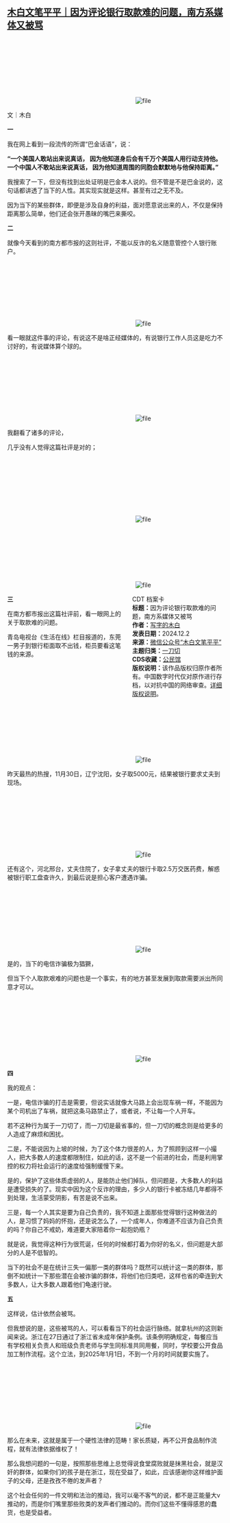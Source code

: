 <!--1733127019000-->
[木白文笔平平｜因为评论银行取款难的问题，南方系媒体又被骂](https://chinadigitaltimes.net/chinese/713607.html)
------

<p><img decoding="async" src="data:image/svg+xml,%3Csvg%20xmlns='http://www.w3.org/2000/svg'%20viewBox='0%200%200%200'%3E%3C/svg%3E" alt="file" data-lazy-src="https://chinadigitaltimes.net/chinese/files/2024/12/image-1733125089711.png"><noscript><img decoding="async" src="https://chinadigitaltimes.net/chinese/files/2024/12/image-1733125089711.png" alt="file"></noscript></p><p>文｜木白</p><p><strong>一</strong></p><p>我在网上看到一段流传的所谓“巴金话语”，说：</p><p><strong>“一个美国人敢站出来说真话， 因为他知道身后会有千万个美国人用行动支持他。一个中国人不敢站出来说真话， 因为他知道周围的同胞会默默地与他保持距离。”</strong></p><p>我搜索了一下，但没有找到出处证明是巴金本人说的。但不管是不是巴金说的，这句话都讲透了当下的人性。其实现实就是这样。甚至有过之无不及。‍‍‍‍‍‍‍‍‍‍</p><p>因为当下的某些群体，即便是涉及自身的利益，面对愿意说出来的人，不仅是保持距离那么简单，他们还会张开愚昧的嘴巴来撕咬。‍‍‍‍‍‍</p><p><strong>二</strong></p><p>就像今天看到的南方都市报的这则社评，不能以反诈的名义随意管控个人银行账户。‍‍‍</p><p><img decoding="async" src="data:image/svg+xml,%3Csvg%20xmlns='http://www.w3.org/2000/svg'%20viewBox='0%200%200%200'%3E%3C/svg%3E" alt="file" data-lazy-src="https://chinadigitaltimes.net/chinese/files/2024/12/image-1733125121225.png"><noscript><img decoding="async" src="https://chinadigitaltimes.net/chinese/files/2024/12/image-1733125121225.png" alt="file"></noscript></p><p>看一眼就这件事的评论，有说这不是啥正经媒体的，有说银行工作人员这是吃力不讨好的，有说媒体算个球的。‍</p><p><img decoding="async" src="data:image/svg+xml,%3Csvg%20xmlns='http://www.w3.org/2000/svg'%20viewBox='0%200%200%200'%3E%3C/svg%3E" alt="file" data-lazy-src="https://chinadigitaltimes.net/chinese/files/2024/12/image-1733125138768.png"><noscript><img decoding="async" src="https://chinadigitaltimes.net/chinese/files/2024/12/image-1733125138768.png" alt="file"></noscript></p><p>我翻看了诸多的评论，</p><p>几乎没有人觉得这篇社评是对的；</p><p><img decoding="async" src="data:image/svg+xml,%3Csvg%20xmlns='http://www.w3.org/2000/svg'%20viewBox='0%200%200%200'%3E%3C/svg%3E" alt="file" data-lazy-src="https://chinadigitaltimes.net/chinese/files/2024/12/image-1733125165283.png"><noscript><img decoding="async" src="https://chinadigitaltimes.net/chinese/files/2024/12/image-1733125165283.png" alt="file"></noscript><br><img decoding="async" src="data:image/svg+xml,%3Csvg%20xmlns='http://www.w3.org/2000/svg'%20viewBox='0%200%200%200'%3E%3C/svg%3E" alt="file" data-lazy-src="https://chinadigitaltimes.net/chinese/files/2024/12/image-1733125178002.png"><noscript><img decoding="async" src="https://chinadigitaltimes.net/chinese/files/2024/12/image-1733125178002.png" alt="file"></noscript></p><div style="width:42%;float:right;padding-left:20px;"><div class="su-spoiler su-spoiler-style-fancy su-spoiler-icon-chevron-circle" data-scroll-offset="0" data-anchor-in-url="no"><div class="su-spoiler-title" tabindex="0" role="button"><span class="su-spoiler-icon"></span>CDT 档案卡</div><div class="su-spoiler-content su-u-clearfix su-u-trim"><strong>标题：</strong>因为评论银行取款难的问题，南方系媒体又被骂<br><strong>作者：</strong><a href="https://chinadigitaltimes.net/space/木白文笔平平" target="_blank">写字的木白</a><br><strong>发表日期：</strong>2024.12.2<br><strong>来源：</strong><a href="https://archive.ph/?url=https://mp.weixin.qq.com/s/rdEzKJuof_CIP-JcZpfm0Q" target="_blank">微信公众号“木白文笔平平”</a><br><strong>主题归类：</strong><a href="https://chinadigitaltimes.net/space/一刀切" target="_blank">一刀切</a><br><strong>CDS收藏：</strong><a href="https://chinadigitaltimes.net/space/%E5%85%AC%E6%B0%91%E9%A6%86" target="_blank" rel="noopener">公民馆</a><br><strong>版权说明：</strong>该作品版权归原作者所有。中国数字时代仅对原作进行存档，以对抗中国的网络审查。<a href="https://chinadigitaltimes.net/chinese/copyright">详细版权说明</a>。</div></div></div><p><strong>三</strong></p><p>在南方都市报出这篇社评前，看一眼网上的关于取款难的问题。‍‍‍‍</p><p>青岛电视台《生活在线》栏目报道的，东莞一男子到银行柜面取不出钱，柜员要看这笔钱的来源。‍‍‍‍‍‍‍</p><p><img decoding="async" src="data:image/svg+xml,%3Csvg%20xmlns='http://www.w3.org/2000/svg'%20viewBox='0%200%200%200'%3E%3C/svg%3E" alt="file" data-lazy-src="https://chinadigitaltimes.net/chinese/files/2024/12/image-1733125194343.png"><noscript><img decoding="async" src="https://chinadigitaltimes.net/chinese/files/2024/12/image-1733125194343.png" alt="file"></noscript></p><p>昨天最热的热搜，11月30日，辽宁沈阳，女子取5000元，结果被银行要求丈夫到现场。</p><p><img decoding="async" src="data:image/svg+xml,%3Csvg%20xmlns='http://www.w3.org/2000/svg'%20viewBox='0%200%200%200'%3E%3C/svg%3E" alt="file" data-lazy-src="https://chinadigitaltimes.net/chinese/files/2024/12/image-1733125207544.png"><noscript><img decoding="async" src="https://chinadigitaltimes.net/chinese/files/2024/12/image-1733125207544.png" alt="file"></noscript></p><p>还有这个，河北邢台，丈夫住院了，女子拿丈夫的银行卡取2.5万交医药费，解惑被银行职工盘查许久，到最后说是担心客户遭遇诈骗。‍‍‍‍‍‍‍‍‍‍‍</p><p><img decoding="async" src="data:image/svg+xml,%3Csvg%20xmlns='http://www.w3.org/2000/svg'%20viewBox='0%200%200%200'%3E%3C/svg%3E" alt="file" data-lazy-src="https://chinadigitaltimes.net/chinese/files/2024/12/image-1733125221058.png"><noscript><img decoding="async" src="https://chinadigitaltimes.net/chinese/files/2024/12/image-1733125221058.png" alt="file"></noscript></p><p>是的，当下的电信诈骗极为猖獗，‍‍‍‍‍</p><p>但当下个人取款艰难的问题也是一个事实，有的地方甚至发展到取款需要派出所同意才可以。‍‍‍‍‍‍‍‍‍‍</p><p><img decoding="async" src="data:image/svg+xml,%3Csvg%20xmlns='http://www.w3.org/2000/svg'%20viewBox='0%200%200%200'%3E%3C/svg%3E" alt="file" data-lazy-src="https://chinadigitaltimes.net/chinese/files/2024/12/image-1733125235522.png"><noscript><img decoding="async" src="https://chinadigitaltimes.net/chinese/files/2024/12/image-1733125235522.png" alt="file"></noscript></p><p><strong>四</strong></p><p>我的观点：</p><p>一是，电信诈骗的打击是需要，但说实话就像大马路上会出现车祸一样，不能因为某个司机出了车祸，就把这条马路禁止了，或者说，不让每一个人开车。</p><p>若不这种行为属于一刀切了，而一刀切是最省事的，但一刀切的概念则是给更多的人造成了麻烦和困扰。</p><p>二是，不能说因为上坡的时候，为了这个体力很差的人，为了照顾到这样一小撮人，把大多数人的速度都限制住，如此的话，这不是一个前进的社会，而是利用掌控的权力将社会运行的速度给强制缓慢下来。  </p><p>是的，保护了这些体质虚弱的人，是能防止他们掉队，但问题是，大多数人的利益是遭受损失的了。现实中因为这个反诈的理由，多少人的银行卡被冻结几年都得不到处理，生活蒙受阴影，有苦是说不出来。‍‍‍‍‍‍‍‍‍‍‍‍‍‍‍‍</p><p>三是，每一个人其实是要为自己负责的，我不知道上面那些觉得银行这种做法的人，是习惯了妈妈的怀抱，还是说怎么了，一个成年人，你难道不应该为自己负责的吗？你自己不戒奶，难道要大家陪着你一起抱奶瓶？‍‍‍‍‍‍‍‍‍‍‍‍‍‍‍‍‍‍‍‍‍‍‍‍‍‍‍‍‍‍‍</p><p>就是说，我觉得这种行为很荒诞，任何的时候都打着为你好的名义，但问题是大部分的人是不低智的。‍‍‍‍‍‍‍‍‍‍‍‍‍‍‍‍‍‍‍‍‍‍</p><p>当下的社会不是在统计三失一偏那一类的群体吗？既然可以统计这一类的群体，那倒不如统计一下那些潜在会被诈骗的群体，将他们也归类吧，这样也省的牵连到大多数人，让大多数人跟着他们龟速行驶。‍‍‍‍‍‍‍‍‍‍‍‍</p><p><strong>五</strong></p><p>这样说，估计依然会被骂。</p><p>但我想说的是，这些被骂的人，可以看看当下的社会运行脉络。就拿杭州的这则新闻来说。浙江在27日通过了浙江省未成年保护条例。该条例明确规定，每餐应当有学校相关负责人和班级负责老师与学生同标准共同用餐，同时，学校要公开食品加工制作流程。这个立法，到2025年1月1日，不到一个月的时间就要实施了。‍‍‍‍‍‍‍‍‍‍</p><p><img decoding="async" src="data:image/svg+xml,%3Csvg%20xmlns='http://www.w3.org/2000/svg'%20viewBox='0%200%200%200'%3E%3C/svg%3E" alt="file" data-lazy-src="https://chinadigitaltimes.net/chinese/files/2024/12/image-1733126433054.png"><noscript><img decoding="async" src="https://chinadigitaltimes.net/chinese/files/2024/12/image-1733126433054.png" alt="file"></noscript></p><p>那么在未来，这就是属于一个硬性法律的范畴！家长质疑，再不公开食品制作流程，就有法律依据维权了！</p><p>那么我想问题的一句是，按照那些思维上总觉得说食堂腐败就是抹黑社会，就是汉奸的群体，如果你们的孩子是在浙江，现在受益了，如此，应该感谢你这样维护面子的父母，还是孜孜不倦的发声者？‍‍‍‍‍‍‍‍‍‍‍‍‍</p><p>这个社会任何的一件文明和法治的推动，我可以毫不客气的说，都不是正能量大v推动的，而是你们嘴里那些败类的发声者们推动的。而你们这些不懂得感恩的蠢货，也是受益者。</p><div class="addtoany_share_save_container addtoany_content addtoany_content_bottom"><div class="a2a_kit a2a_kit_size_32 addtoany_list" data-a2a-url="https://chinadigitaltimes.net/chinese/713607.html" data-a2a-title="木白文笔平平｜因为评论银行取款难的问题，南方系媒体又被骂"><a class="a2a_button_facebook" href="https://www.addtoany.com/add_to/facebook?linkurl=https%3A%2F%2Fchinadigitaltimes.net%2Fchinese%2F713607.html&amp;linkname=%E6%9C%A8%E7%99%BD%E6%96%87%E7%AC%94%E5%B9%B3%E5%B9%B3%EF%BD%9C%E5%9B%A0%E4%B8%BA%E8%AF%84%E8%AE%BA%E9%93%B6%E8%A1%8C%E5%8F%96%E6%AC%BE%E9%9A%BE%E7%9A%84%E9%97%AE%E9%A2%98%EF%BC%8C%E5%8D%97%E6%96%B9%E7%B3%BB%E5%AA%92%E4%BD%93%E5%8F%88%E8%A2%AB%E9%AA%82" title="Facebook" rel="nofollow noopener" target="_blank"></a><a class="a2a_button_twitter" href="https://www.addtoany.com/add_to/twitter?linkurl=https%3A%2F%2Fchinadigitaltimes.net%2Fchinese%2F713607.html&amp;linkname=%E6%9C%A8%E7%99%BD%E6%96%87%E7%AC%94%E5%B9%B3%E5%B9%B3%EF%BD%9C%E5%9B%A0%E4%B8%BA%E8%AF%84%E8%AE%BA%E9%93%B6%E8%A1%8C%E5%8F%96%E6%AC%BE%E9%9A%BE%E7%9A%84%E9%97%AE%E9%A2%98%EF%BC%8C%E5%8D%97%E6%96%B9%E7%B3%BB%E5%AA%92%E4%BD%93%E5%8F%88%E8%A2%AB%E9%AA%82" title="Twitter" rel="nofollow noopener" target="_blank"></a><a class="a2a_button_telegram" href="https://www.addtoany.com/add_to/telegram?linkurl=https%3A%2F%2Fchinadigitaltimes.net%2Fchinese%2F713607.html&amp;linkname=%E6%9C%A8%E7%99%BD%E6%96%87%E7%AC%94%E5%B9%B3%E5%B9%B3%EF%BD%9C%E5%9B%A0%E4%B8%BA%E8%AF%84%E8%AE%BA%E9%93%B6%E8%A1%8C%E5%8F%96%E6%AC%BE%E9%9A%BE%E7%9A%84%E9%97%AE%E9%A2%98%EF%BC%8C%E5%8D%97%E6%96%B9%E7%B3%BB%E5%AA%92%E4%BD%93%E5%8F%88%E8%A2%AB%E9%AA%82" title="Telegram" rel="nofollow noopener" target="_blank"></a><a class="a2a_button_reddit" href="https://www.addtoany.com/add_to/reddit?linkurl=https%3A%2F%2Fchinadigitaltimes.net%2Fchinese%2F713607.html&amp;linkname=%E6%9C%A8%E7%99%BD%E6%96%87%E7%AC%94%E5%B9%B3%E5%B9%B3%EF%BD%9C%E5%9B%A0%E4%B8%BA%E8%AF%84%E8%AE%BA%E9%93%B6%E8%A1%8C%E5%8F%96%E6%AC%BE%E9%9A%BE%E7%9A%84%E9%97%AE%E9%A2%98%EF%BC%8C%E5%8D%97%E6%96%B9%E7%B3%BB%E5%AA%92%E4%BD%93%E5%8F%88%E8%A2%AB%E9%AA%82" title="Reddit" rel="nofollow noopener" target="_blank"></a><a class="a2a_button_whatsapp" href="https://www.addtoany.com/add_to/whatsapp?linkurl=https%3A%2F%2Fchinadigitaltimes.net%2Fchinese%2F713607.html&amp;linkname=%E6%9C%A8%E7%99%BD%E6%96%87%E7%AC%94%E5%B9%B3%E5%B9%B3%EF%BD%9C%E5%9B%A0%E4%B8%BA%E8%AF%84%E8%AE%BA%E9%93%B6%E8%A1%8C%E5%8F%96%E6%AC%BE%E9%9A%BE%E7%9A%84%E9%97%AE%E9%A2%98%EF%BC%8C%E5%8D%97%E6%96%B9%E7%B3%BB%E5%AA%92%E4%BD%93%E5%8F%88%E8%A2%AB%E9%AA%82" title="WhatsApp" rel="nofollow noopener" target="_blank"></a><a class="a2a_button_email" href="https://www.addtoany.com/add_to/email?linkurl=https%3A%2F%2Fchinadigitaltimes.net%2Fchinese%2F713607.html&amp;linkname=%E6%9C%A8%E7%99%BD%E6%96%87%E7%AC%94%E5%B9%B3%E5%B9%B3%EF%BD%9C%E5%9B%A0%E4%B8%BA%E8%AF%84%E8%AE%BA%E9%93%B6%E8%A1%8C%E5%8F%96%E6%AC%BE%E9%9A%BE%E7%9A%84%E9%97%AE%E9%A2%98%EF%BC%8C%E5%8D%97%E6%96%B9%E7%B3%BB%E5%AA%92%E4%BD%93%E5%8F%88%E8%A2%AB%E9%AA%82" title="Email" rel="nofollow noopener" target="_blank"></a><a class="a2a_button_copy_link" href="https://www.addtoany.com/add_to/copy_link?linkurl=https%3A%2F%2Fchinadigitaltimes.net%2Fchinese%2F713607.html&amp;linkname=%E6%9C%A8%E7%99%BD%E6%96%87%E7%AC%94%E5%B9%B3%E5%B9%B3%EF%BD%9C%E5%9B%A0%E4%B8%BA%E8%AF%84%E8%AE%BA%E9%93%B6%E8%A1%8C%E5%8F%96%E6%AC%BE%E9%9A%BE%E7%9A%84%E9%97%AE%E9%A2%98%EF%BC%8C%E5%8D%97%E6%96%B9%E7%B3%BB%E5%AA%92%E4%BD%93%E5%8F%88%E8%A2%AB%E9%AA%82" title="Copy Link" rel="nofollow noopener" target="_blank"></a><a class="a2a_dd addtoany_share_save addtoany_share" href="https://www.addtoany.com/share"></a></div></div>
